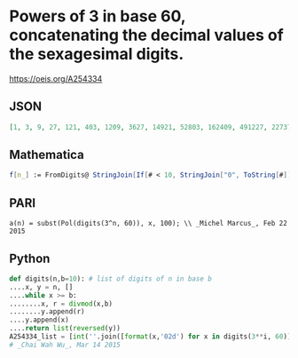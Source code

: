 # Powers of 3 in base 60, concatenating the decimal values of the sexagesimal digits\.
https://oeis.org/A254334
## JSON
```JSON
[1, 3, 9, 27, 121, 403, 1209, 3627, 14921, 52803, 162409, 491227, 2273721, 7225203, 22083609, 106254827, 319172521, 957521603, 2953364809, 12940502427, 42902311321, 132707334003, 402122410009, 2010408030027, 6031224090121, 18093712270403, 54285137211209]
```
## Mathematica
```Mathematica
f[n_] := FromDigits@ StringJoin[If[# < 10, StringJoin["0", ToString[#]], ToString[#]] & /@ IntegerDigits[3^n, 60]]; Table[f@ i, {i, 0, 26}] (* _Michael De Vlieger_, Jan 28 2015 *)
```
## PARI
```PARI
a(n) = subst(Pol(digits(3^n, 60)), x, 100); \\ _Michel Marcus_, Feb 22 2015
```
## Python
```Python
def digits(n,b=10): # list of digits of n in base b
....x, y = n, []
....while x >= b:
........x, r = divmod(x,b)
........y.append(r)
....y.append(x)
....return list(reversed(y))
A254334_list = [int(''.join([format(x,'02d') for x in digits(3**i, 60)])) for i in range(10**2)]
# _Chai Wah Wu_, Mar 14 2015
```
